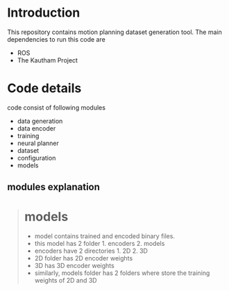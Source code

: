 
# Introduction

This repository contains motion planning dataset generation tool. The main dependencies to run this code are 

- ROS
- The Kautham Project

# Code details
code consist of following modules 
- data generation
- data encoder
- training 
- neural planner
- dataset
- configuration
- models
## modules explanation
> # models
> * model contains trained and encoded binary files.
> * this model has 2 folder 1. encoders 2. models
> * encoders have 2 directories 1. 2D 2. 3D
> * 2D folder has 2D encoder weights 
> * 3D has 3D encoder weights
> * similarly, models folder has 2 folders where store the training weights of 2D and 3D 
> 




